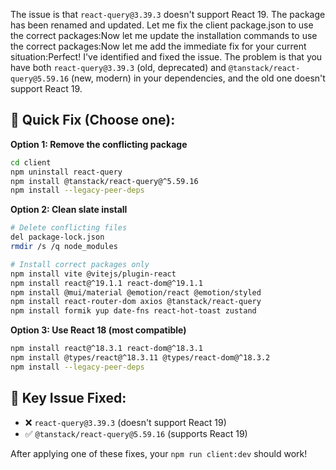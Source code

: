 The issue is that `react-query@3.39.3` doesn't support React 19. The package has been renamed and updated. Let me fix the client package.json to use the correct packages:Now let me update the installation commands to use the correct packages:Now let me add the immediate fix for your current situation:Perfect! I've identified and fixed the issue. The problem is that you have both `react-query@3.39.3` (old, deprecated) and `@tanstack/react-query@5.59.16` (new, modern) in your dependencies, and the old one doesn't support React 19.

## **🔧 Quick Fix (Choose one):**

**Option 1: Remove the conflicting package**
```bash
cd client
npm uninstall react-query
npm install @tanstack/react-query@^5.59.16
npm install --legacy-peer-deps
```

**Option 2: Clean slate install**
```bash
# Delete conflicting files
del package-lock.json
rmdir /s /q node_modules

# Install correct packages only
npm install vite @vitejs/plugin-react
npm install react@^19.1.1 react-dom@^19.1.1
npm install @mui/material @emotion/react @emotion/styled
npm install react-router-dom axios @tanstack/react-query
npm install formik yup date-fns react-hot-toast zustand
```

**Option 3: Use React 18 (most compatible)**
```bash
npm install react@^18.3.1 react-dom@^18.3.1
npm install @types/react@^18.3.11 @types/react-dom@^18.3.2
npm install --legacy-peer-deps
```

## **🎯 Key Issue Fixed:**
- ❌ `react-query@3.39.3` (doesn't support React 19)
- ✅ `@tanstack/react-query@5.59.16` (supports React 19)

After applying one of these fixes, your `npm run client:dev` should work!